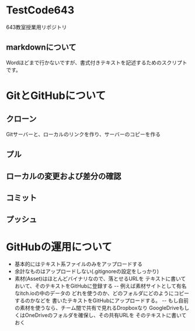 # TestCode643
643教室授業用リポジトリ
## markdownについて
Wordほどまで行かないですが、書式付きテキストを記述するためのスクリプトです。
# GitとGitHubについて
## クローン
Gitサーバーと、ローカルのリンクを作り、サーバーのコピーを作る
## プル
## ローカルの変更および差分の確認
## コミット
## プッシュ
# GitHubの運用について
- 基本的にはテキスト系ファイルのみをアップロードする
- 余計なものはアップロードしない(.gitignoreの設定をしっかり)
- 素材(Asset)はほとんどバイナリなので、落とせるURLを
テキストに書いておいて、そのテキストをGitHubに登録する
-- 例えば素材サイトとして有名なitch.ioの中のデータの
どれを使うのか、どのフォルダにどのようにコピーするのかなどを
書いたテキストをGitHubにアップロードする。
-- もし自前の素材を使うなら、チーム間で共有で見れるDropboxなり
GoogleDriveもしくはOneDriveのフォルダを確保し、その共有URLを
そのテキストに書いておく
